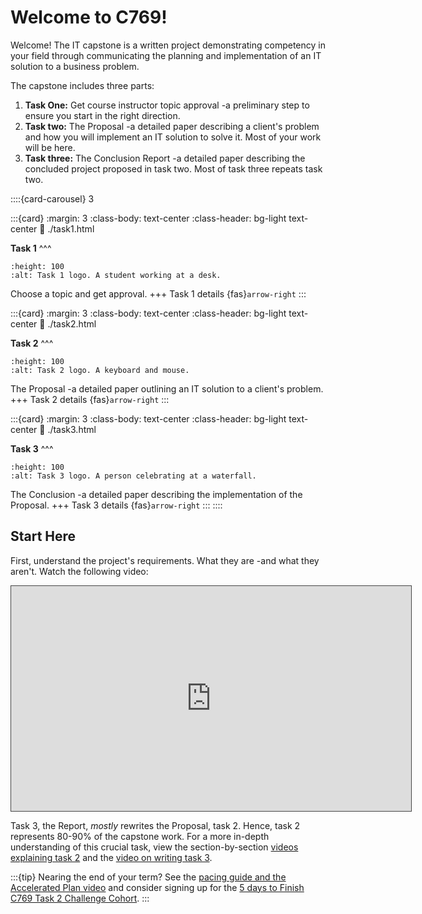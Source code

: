 # Welcome to C769!

Welcome! The IT capstone is a written project demonstrating competency in your field through communicating the planning and implementation of an IT solution to a business problem.

The capstone includes three parts:

1. **Task One:** Get course instructor topic approval -a preliminary step to ensure you start in the right direction.
2. **Task two:** The Proposal -a detailed paper describing a client's problem and how you will implement an IT solution to solve it. Most of your work will be here.
3. **Task three:** The Conclusion Report -a detailed paper describing the concluded project proposed in task two. Most of task three repeats task two.

::::{card-carousel} 3

:::{card}
:margin: 3
:class-body: text-center
:class-header: bg-light text-center
:link: ./task1.html

**Task 1**
^^^

```{image} ./url_images/idea-b.png
:height: 100
:alt: Task 1 logo. A student working at a desk. 
```

Choose a topic and get approval.
+++
Task 1 details {fas}`arrow-right`
:::

:::{card}
:margin: 3
:class-body: text-center
:class-header: bg-light text-center
:link: ./task2.html

**Task 2**
^^^

```{image} ./url_images/task_2_image.jpg
:height: 100
:alt: Task 2 logo. A keyboard and mouse.
```

The Proposal -a detailed paper outlining an IT solution to a client's problem.
+++
Task 2 details {fas}`arrow-right`
:::

:::{card}
:margin: 3
:class-body: text-center
:class-header: bg-light text-center
:link: ./task3.html

**Task 3**
^^^

```{image} ./url_images/task_3_image.jpg
:height: 100
:alt: Task 3 logo. A person celebrating at a waterfall.
```

The Conclusion -a detailed paper describing the implementation of the Proposal.
+++
Task 3 details {fas}`arrow-right`
:::
::::

## Start Here

First, understand the project's requirements. What they are -and what they aren't. Watch the following video:
<iframe
    src="https://wgu.hosted.panopto.com/Panopto/Pages/Embed.aspx?id=e26949a3-9e24-4092-bf52-aedb014e2527&autoplay=false&offerviewer=true&showtitle=true&showbrand=true&captions=true&interactivity=all" 
    title="C769 Overview" 
    width="640px"
    height="360px"
    style="border: 1px solid #464646;"
    allowfullscreen allow="autoplay"
    alt= "Title screen for the welcome video."
>
</iframe>

Task 3, the Report, *mostly* rewrites the Proposal, task 2. Hence, task 2 represents 80-90% of the capstone work. For a more in-depth understanding of this crucial task, view the section-by-section [videos explaining task 2](resources:task2) and the [video on writing task 3](resources:task3).

:::{tip}
Nearing the end of your term? See the [pacing guide and the Accelerated Plan video](resources:general:pacing) and consider signing up for the [5 days to Finish C769 Task 2 Challenge Cohort](resources:general:cohort:5days).
:::
